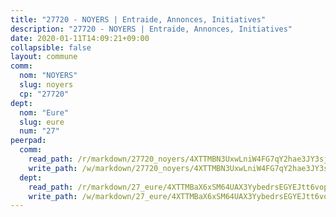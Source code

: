 ```yaml
---
title: "27720 - NOYERS | Entraide, Annonces, Initiatives"
description: "27720 - NOYERS | Entraide, Annonces, Initiatives"
date: 2020-01-11T14:09:21+09:00
collapsible: false
layout: commune
comm:
  nom: "NOYERS"
  slug: noyers
  cp: "27720"
dept:
  nom: "Eure"
  slug: eure
  num: "27"
peerpad:
  comm:
    read_path: /r/markdown/27720_noyers/4XTTMBN3UxwLniW4FG7qY2hae3JY3sjrQVX2J3uNbgmtpooPW
    write_path: /w/markdown/27720_noyers/4XTTMBN3UxwLniW4FG7qY2hae3JY3sjrQVX2J3uNbgmtpooPW-K3TgUUyyU47UH5sQiUEbv6gduviM1C7cp3DQTi1Uff2p5n7HyEpg8jzALqDizRsKZLVoiaHuUKTmZGrgekC32J1PZv3B6n3wCQ7LgSQnZiUZwsipVjtgEzVKYecUC6nVW2wmD15A
  dept:
    read_path: /r/markdown/27_eure/4XTTMBaX6xSM64UAX3YybedrsEGYEJtt6vopdQsPEFtGijgwg
    write_path: /w/markdown/27_eure/4XTTMBaX6xSM64UAX3YybedrsEGYEJtt6vopdQsPEFtGijgwg-K3TgUmjy61Gu7ZFzjoVmiacXP2Rc4pq6sxVCYUX3mFQZWQw9yCKsEoAMagtuW4jJTYhK96DsWW4cPmZLagvQNZ34BscGcu4btrtJibt18c1mpqofaWe6Q3RartDiuMTjY7NrsH4r
---
```



